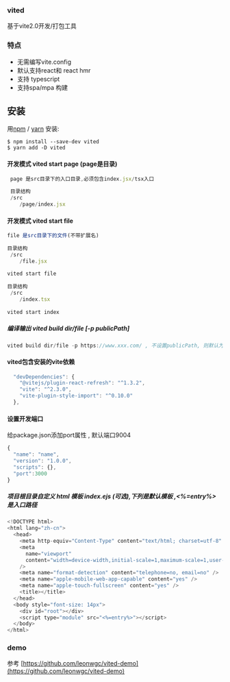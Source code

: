 ### vited 

基于vite2.0开发/打包工具

### 特点
- 无需编写vite.config
- 默认支持react和 react hmr
- 支持 typescript
- 支持spa/mpa 构建

## 安装

用[npm](https://npmjs.org/) / [yarn](https://yarnpkg.com) 安装:

    $ npm install --save-dev vited
    $ yarn add -D vited


#### 开发模式  vited start page (page是目录)

```js
 page 是src目录下的入口目录,必须包含index.jsx/tsx入口
 
 目录结构
 /src
    /page/index.jsx
```

#### 开发模式  vited start file

```js
file 是src目录下的文件(不带扩展名)
 
目录结构
 /src
    /file.jsx
    
vited start file 
 
目录结构
 /src
    /index.tsx
    
vited start index
```


##### 编译输出 vited build dir/file [-p publicPath]

```js
vited build dir/file -p https://www.xxx.com/ , 不设置publicPath, 则默认为 /
```

#### vited包含安装的vite依赖

```js
  "devDependencies": {
    "@vitejs/plugin-react-refresh": "^1.3.2",
    "vite": "^2.3.0",
    "vite-plugin-style-import": "^0.10.0"
  },
```


#### 设置开发端口
给package.json添加port属性 , 默认端口9004

```js
{
  "name": "name",
  "version": "1.0.0",
  "scripts": {},
  "port":3000
}

```

##### 项目根目录自定义 html 模板 index.ejs (可选),下列是默认模板 ,<%=entry%> 是入口路径

```js
<!DOCTYPE html>
<html lang="zh-cn">
  <head>
    <meta http-equiv="Content-Type" content="text/html; charset=utf-8" />
    <meta
      name="viewport"
      content="width=device-width,initial-scale=1,maximum-scale=1,user-scalable=no,minimal-ui,viewport-fit=cover"
    />
    <meta name="format-detection" content="telephone=no, email=no" />
    <meta name="apple-mobile-web-app-capable" content="yes" />
    <meta name="apple-touch-fullscreen" content="yes" />
    <title></title>
  </head>
  <body style="font-size: 14px">
    <div id="root"></div>
    <script type="module" src="<%=entry%>"></script>
  </body>
</html>


```

### demo 
参考 [https://github.com/leonwgc/vited-demo](https://github.com/leonwgc/vited-demo)